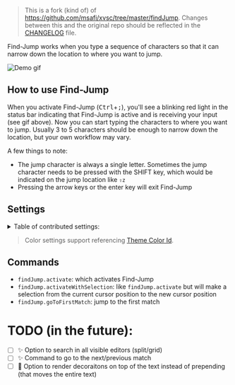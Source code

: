 > This is a fork (kind of) of https://github.com/msafi/xvsc/tree/master/findJump. Changes between this and the original repo should be reflected in the [CHANGELOG](https://github.com/usernamehw/vscode-find-jump/blob/master/CHANGELOG.md) file.

Find-Jump works when you type a sequence of characters so that it can narrow down the location to where you want to jump.

![Demo gif](https://raw.githubusercontent.com/msafi/xvsc/master/findJump/demoFiles/demo.gif)

## How to use Find-Jump

When you activate Find-Jump (<kbd>Ctrl</kbd>+<kbd>;</kbd>), you'll see a blinking red light in the status bar indicating that Find-Jump is active and is receiving your input (see gif above). Now you can start typing the characters to where you want to jump. Usually 3 to 5 characters should be enough to narrow down the location, but your own workflow may vary.

A few things to note:

* The jump character is always a single letter. Sometimes the jump character needs to be pressed with the SHIFT key, which would be indicated on the jump location like `⇧z`
* Pressing the arrow keys or the enter key will exit Find-Jump

## Settings

<details>

<summary> Table of contributed settings:</summary>

| Name | Default | Description |
| --- | --- | --- |
| findJump.letterBackground | #4169E1 | Background color of the extension's main decoration: letter to jump. |
| findJump.letterForeground | #ffffff | Color of the extension's main decoration: letter to jump. |
| findJump.matchBackground | editor.wordHighlightBackground | |
| findJump.matchForeground | | |
| findJump.overviewRulerMatchForeground | #4169E1 | Color of the matches in the scrollbar area. |
| findJump.light | | Overwrite colors for light themes. |
| findJump.jumpChars | jfdksa;wibceghlmnopqrtuvxyz<br>JFDKSABCEGHILMNOPQRTUVWXYZ | Use custom alphabet for jump chars. The order is important. Default value is assigned with qwerty keyboard in mind with home row keys `A S D F J K l ;` put in front. Old alphabet: `abcdefghijklmnopqrstuvwxyzABCDEFGHIJKLMNOPQRSTUVWXYZ`. |
| findJump.excludeNextChars | **4** | |
| findJump.jumpCursorPosition | start | Place where to jump cursor: before searching range or after. |
| findJump.onlyVisibleRanges | **true** | When enabled - will search only in visible text in editor. |
| findJump.dimWhenActive | **false** | When enabled - will show code as grayscale to see matches more easily. (copied from [another fork](https://marketplace.visualstudio.com/items?itemName=si3792.xray-jump)) |
| findJump.activateToToggle | **true** | When enabled - will toggle active state for default `findJump.activate*` commands. |

</details>

> Color settings support referencing [Theme Color Id](https://code.visualstudio.com/api/references/theme-color).

## Commands

- `findJump.activate`: which activates Find-Jump
- `findJump.activateWithSelection`: like `findJump.activate` but will make a selection from the current cursor position to the new cursor position
- `findJump.goToFirstMatch`: jump to the first match

# TODO (in the future):

- [ ] ✨ Option to search in all visible editors (split/grid)
- [ ] ✨ Command to go to the next/previous match
- [ ] 🐎 Option to render decoraitons on top of the text instead of prepending (that moves the entire text)